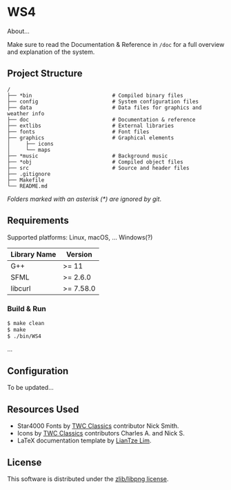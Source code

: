# WS4

About...

Make sure to read the Documentation & Reference in `/doc` for a full overview and explanation of the system.

## Project Structure

```shell
/
├── *bin                          # Compiled binary files
├── config                        # System configuration files
├── data                          # Data files for graphics and weather info
├── doc                           # Documentation & reference
├── extlibs                       # External libraries
├── fonts                         # Font files
├── graphics                      # Graphical elements
│     ├── icons
│     └── maps
├── *music                        # Background music
├── *obj                          # Compiled object files
├── src                           # Source and header files
├── .gitignore
├── Makefile
└── README.md
```

*Folders marked with an asterisk (\*) are ignored by git*.

## Requirements

Supported platforms: Linux, macOS, ... Windows(?)

| Library Name  | Version    |
| ------------- |------------|
| G++           | \>= 11     |
| SFML          | \>= 2.6.0  |
| libcurl       | \>= 7.58.0 |



### Build & Run

```bash
$ make clean
$ make
$ ./bin/WS4
```

...

## Configuration

To be updated...

## Resources Used

* Star4000 Fonts by [TWC Classics](https://twcclassics.com/) contributor Nick Smith.
* Icons by [TWC Classics](https://twcclassics.com/) contributors Charles A. and Nick S.
* LaTeX documentation template by [LianTze Lim](https://www.overleaf.com/articles/autorating-calculator-user-guide/fdfgkxkpqczv).

## License

This software is distributed under the [zlib/libpng license](https://opensource.org/licenses/Zlib).